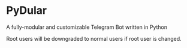 # PyDular
A fully-modular and customizable Telegram Bot written in Python

Root users will be downgraded to normal users if root user is changed.
